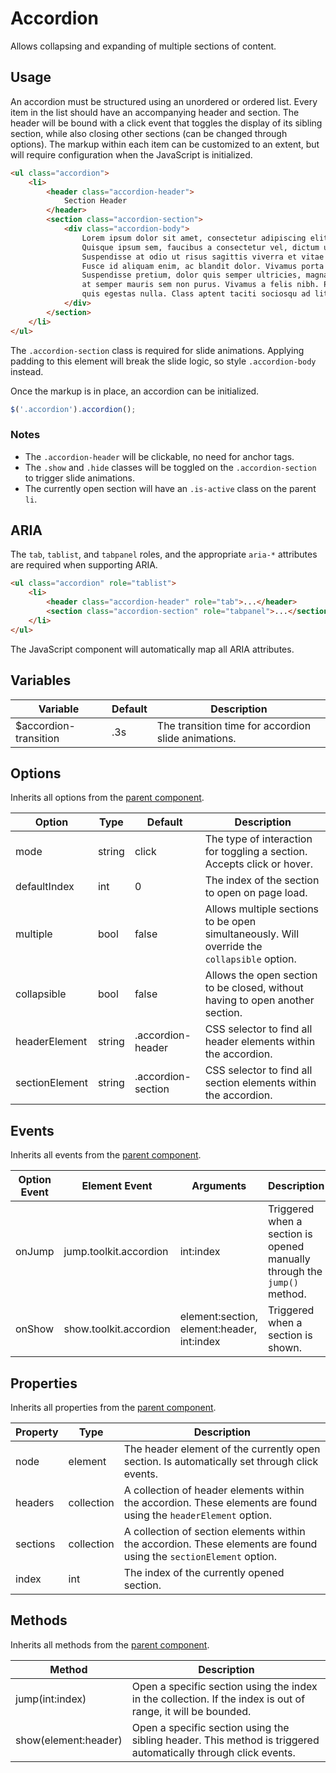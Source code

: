 # Accordion #

Allows collapsing and expanding of multiple sections of content.

## Usage ##

An accordion must be structured using an unordered or ordered list.
Every item in the list should have an accompanying header and section.
The header will be bound with a click event that toggles the display of its sibling section,
while also closing other sections (can be changed through options).
The markup within each item can be customized to an extent,
but will require configuration when the JavaScript is initialized.

```html
<ul class="accordion">
    <li>
        <header class="accordion-header">
            Section Header
        </header>
        <section class="accordion-section">
            <div class="accordion-body">
                Lorem ipsum dolor sit amet, consectetur adipiscing elit.
                Quisque ipsum sem, faucibus a consectetur vel, dictum ut sapien.
                Suspendisse at odio ut risus sagittis viverra et vitae tortor.
                Fusce id aliquam enim, ac blandit dolor. Vivamus porta convallis vestibulum.
                Suspendisse pretium, dolor quis semper ultricies, magna felis aliquam nisl,
                at semper mauris sem non purus. Vivamus a felis nibh. Praesent nec elementum nulla,
                quis egestas nulla. Class aptent taciti sociosqu ad litora torquent per conubia nostra.
            </div>
        </section>
    </li>
</ul>
```

<div class="notice is-warning">
    The <code>.accordion-section</code> class is required for slide animations.
    Applying padding to this element will break the slide logic, so style <code>.accordion-body</code> instead.
</div>

Once the markup is in place, an accordion can be initialized.

```javascript
$('.accordion').accordion();
```

### Notes ###

* The `.accordion-header` will be clickable, no need for anchor tags.
* The `.show` and `.hide` classes will be toggled on the `.accordion-section` to trigger slide animations.
* The currently open section will have an `.is-active` class on the parent `li`.

## ARIA ##

The `tab`, `tablist`, and `tabpanel` roles, and the appropriate `aria-*`
attributes are required when supporting ARIA.

```html
<ul class="accordion" role="tablist">
    <li>
        <header class="accordion-header" role="tab">...</header>
        <section class="accordion-section" role="tabpanel">...</section>
    </li>
</ul>
```

<div class="notice is-info">
    The JavaScript component will automatically map all ARIA attributes.
</div>

## Variables ##

<table class="table is-striped data-table">
    <thead>
        <tr>
            <th>Variable</th>
            <th>Default</th>
            <th>Description</th>
        </tr>
    </thead>
    <tbody>
        <tr>
            <td>$accordion-transition</td>
            <td>.3s</td>
            <td>The transition time for accordion slide animations.</td>
        </tr>
    </tbody>
</table>

## Options ##

Inherits all options from the [parent component](../development/js.md#options).

<table class="table is-striped data-table">
    <thead>
        <tr>
            <th>Option</th>
            <th>Type</th>
            <th>Default</th>
            <th>Description</th>
        </tr>
    </thead>
    <tbody>
        <tr>
            <td>mode</td>
            <td>string</td>
            <td>click</td>
            <td>
                The type of interaction for toggling a section.
                Accepts click or hover.
            </td>
        </tr>
        <tr>
            <td>defaultIndex</td>
            <td>int</td>
            <td>0</td>
            <td>The index of the section to open on page load.</td>
        </tr>
        <tr>
            <td>multiple</td>
            <td>bool</td>
            <td>false</td>
            <td>Allows multiple sections to be open simultaneously. Will override the <code>collapsible</code> option.</td>
        </tr>
        <tr>
            <td>collapsible</td>
            <td>bool</td>
            <td>false</td>
            <td>Allows the open section to be closed, without having to open another section.</td>
        </tr>
        <tr>
            <td>headerElement</td>
            <td>string</td>
            <td>.accordion-header</td>
            <td>CSS selector to find all header elements within the accordion.</td>
        </tr>
        <tr>
            <td>sectionElement</td>
            <td>string</td>
            <td>.accordion-section</td>
            <td>CSS selector to find all section elements within the accordion.</td>
        </tr>
    </tbody>
</table>

## Events ##

Inherits all events from the [parent component](../development/js.md#events).

<table class="table is-striped data-table">
    <thead>
        <tr>
            <th>Option Event</th>
            <th>Element Event</td>
            <th>Arguments</th>
            <th>Description</th>
        </tr>
    </thead>
    <tbody>
        <tr>
            <td>onJump</td>
            <td>jump.toolkit.accordion</td>
            <td>int:index</td>
            <td>Triggered when a section is opened manually through the <code>jump()</code> method.</td>
        </tr>
        <tr>
            <td>onShow</td>
            <td>show.toolkit.accordion</td>
            <td>element:section, element:header, int:index</td>
            <td>Triggered when a section is shown.</td>
        </tr>
    </tbody>
</table>

## Properties ##

Inherits all properties from the [parent component](../development/js.md#properties).

<table class="table is-striped data-table">
    <thead>
        <tr>
            <th>Property</th>
            <th>Type</th>
            <th>Description</th>
        </tr>
    </thead>
    <tbody>
        <tr>
            <td>node</td>
            <td>element</td>
            <td>The header element of the currently open section. Is automatically set through click events.</td>
        </tr>
        <tr>
            <td>headers</td>
            <td>collection</td>
            <td>
                A collection of header elements within the accordion.
                These elements are found using the <code>headerElement</code> option.
            </td>
        </tr>
        <tr>
            <td>sections</td>
            <td>collection</td>
            <td>
                A collection of section elements within the accordion.
                These elements are found using the <code>sectionElement</code> option.
            </td>
        </tr>
        <tr>
            <td>index</td>
            <td>int</td>
            <td>The index of the currently opened section.</td>
        </tr>
    </tbody>
</table>

## Methods ##

Inherits all methods from the [parent component](../development/js.md#methods).

<table class="table is-striped data-table">
    <thead>
        <tr>
            <th>Method</th>
            <th>Description</th>
        </tr>
    </thead>
    <tbody>
        <tr>
            <td>jump(int:index)</td>
            <td>
                Open a specific section using the index in the collection.
                If the index is out of range, it will be bounded.
            </td>
        </tr>
        <tr>
            <td>show(element:header)</td>
            <td>
                Open a specific section using the sibling header.
                This method is triggered automatically through click events.
            </td>
        </tr>
    </tbody>
</table>